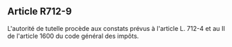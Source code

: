 Article R712-9
----
L'autorité de tutelle procède aux constats prévus à l'article L. 712-4 et au II
de l'article 1600 du code général des impôts.
